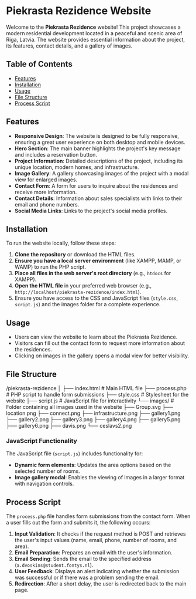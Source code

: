 # Piekrasta Rezidence Website

Welcome to the **Piekrasta Rezidence** website! This project showcases a modern residential development located in a peaceful and scenic area of Riga, Latvia. The website provides essential information about the project, its features, contact details, and a gallery of images.

## Table of Contents
- [Features](#features)
- [Installation](#installation)
- [Usage](#usage)
- [File Structure](#file-structure)
- [Process Script](#process-script)

## Features
- **Responsive Design**: The website is designed to be fully responsive, ensuring a great user experience on both desktop and mobile devices.
- **Hero Section**: The main banner highlights the project's key message and includes a reservation button.
- **Project Information**: Detailed descriptions of the project, including its unique location, modern homes, and infrastructure.
- **Image Gallery**: A gallery showcasing images of the project with a modal view for enlarged images.
- **Contact Form**: A form for users to inquire about the residences and receive more information.
- **Contact Details**: Information about sales specialists with links to their email and phone numbers.
- **Social Media Links**: Links to the project's social media profiles.

## Installation
To run the website locally, follow these steps:

1. **Clone the repository** or download the HTML files.
2. **Ensure you have a local server environment** (like XAMPP, MAMP, or WAMP) to run the PHP script.
3. **Place all files in the web server's root directory** (e.g., `htdocs` for XAMPP).
4. **Open the HTML file** in your preferred web browser (e.g., `http://localhost/piekrasta-rezidence/index.html`).
5. Ensure you have access to the CSS and JavaScript files (`style.css`, `script.js`) and the images folder for a complete experience.

## Usage
- Users can view the website to learn about the Piekrasta Rezidence.
- Visitors can fill out the contact form to request more information about the residences.
- Clicking on images in the gallery opens a modal view for better visibility.

## File Structure

/piekrasta-rezidence
│
├── index.html          # Main HTML file
├── process.php         # PHP script to handle form submissions
├── style.css           # Stylesheet for the website
├── script.js           # JavaScript file for interactivity
└── images/             # Folder containing all images used in the website
    ├── Group.svg
    ├── location.png
    ├── connect.png
    ├── infrastructure.png
    ├── gallery1.png
    ├── gallery2.png
    ├── gallery3.png
    ├── gallery4.png
    ├── gallery5.png
    ├── gallery6.png
    ├── davis.png
    └── ceslavs2.png


### JavaScript Functionality
The JavaScript file (`script.js`) includes functionality for:
- **Dynamic form elements**: Updates the area options based on the selected number of rooms.
- **Image gallery modal**: Enables the viewing of images in a larger format with navigation controls.

## Process Script
The `process.php` file handles form submissions from the contact form. When a user fills out the form and submits it, the following occurs:

1. **Input Validation**: It checks if the request method is POST and retrieves the user's input values (name, email, phone, number of rooms, and area).
2. **Email Preparation**: Prepares an email with the user's information.
3. **Email Sending**: Sends the email to the specified address (`a.dvoskins@student.fontys.nl`).
4. **User Feedback**: Displays an alert indicating whether the submission was successful or if there was a problem sending the email.
5. **Redirection**: After a short delay, the user is redirected back to the main page.